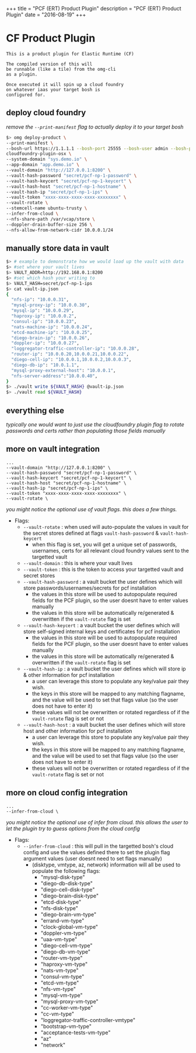 +++
title = "PCF (ERT) Product Plugin"
description = "PCF (ERT) Product Plugin"
date = "2016-08-19"
+++
# CF Product Plugin 
```
This is a product plugin for Elastic Runtime (CF)

The compiled version of this will
be runnable (like a tile) from the omg-cli
as a plugin.

Once executed it will spin up a cloud foundry
on whatever iaas your target bosh is
configured for.

```

## deploy cloud foundry

*remove the `--print-manifest` flag to actually deploy it to your target bosh*
```bash
$> omg deploy-product \
--print-manifest \
--bosh-url https://1.1.1.1 --bosh-port 25555 --bosh-user admin --bosh-pass pass --ssl-ignore \
cloudfoundry-plugin-osx \
--system-domain "sys.demo.io" \
--app-domain "app.demo.io" \
--vault-domain "http://127.0.0.1:8200" \
--vault-hash-password "secret/pcf-np-1-password" \
--vault-hash-keycert "secret/pcf-np-1-keycert" \
--vault-hash-host "secret/pcf-np-1-hostname" \
--vault-hash-ip "secret/pcf-np-1-ips" \
--vault-token "xxxx-xxxx-xxxx-xxxx-xxxxxxxx" \
--vault-rotate \
--stemcell-name ubuntu-trusty \
--infer-from-cloud \
--nfs-share-path /var/vcap/store \
--doppler-drain-buffer-size 256 \
--nfs-allow-from-network-cidr 10.0.0.1/24
```

## manually store data in vault

```bash
$> # example to demonstrate how we would load up the vault with data
$> #set where your vault lives
$> VAULT_ADDR=http://192.168.0.1:8200
$> #set which hash your writing to
$> VAULT_HASH=secret/pcf-np-1-ips
$> cat vault-ip.json
{
  "nfs-ip": "10.0.0.31",
  "mysql-proxy-ip": "10.0.0.30",
  "mysql-ip": "10.0.0.29", 
  "haproxy-ip": "10.0.0.2", 
  "consul-ip": "10.0.0.23",
  "nats-machine-ip": "10.0.0.24", 
  "etcd-machine-ip": "10.0.0.25",
  "diego-brain-ip": "10.0.0.26",
  "doppler-ip": "10.0.0.27",
  "loggregator-traffic-controller-ip": "10.0.0.28",
  "router-ip": "10.0.0.20,10.0.0.21,10.0.0.22", 
  "diego-cell-ip": "10.0.0.1,10.0.0.2,10.0.0.3",
  "diego-db-ip": "10.0.1.1",
  "mysql-proxy-external-host": "10.0.0.1",
  "nfs-server-address":"10.0.0.40",
}
$> ./vault write ${VAULT_HASH} @vault-ip.json
$> ./vault read ${VAULT_HASH}
```

## everything else

*typically one would want to just use the cloudfoundry plugin flag to rotate
passwords and certs rather than populating those fields manually*

## more on vault integration

```
...
--vault-domain "http://127.0.0.1:8200" \
--vault-hash-password "secret/pcf-np-1-password" \
--vault-hash-keycert "secret/pcf-np-1-keycert" \
--vault-hash-host "secret/pcf-np-1-hostname" \
--vault-hash-ip "secret/pcf-np-1-ips" \
--vault-token "xxxx-xxxx-xxxx-xxxx-xxxxxxxx" \
--vault-rotate \
```

*you might notice the optional use of vault flags. this does a few things.*

- Flags:
  - `--vault-rotate` : when used will auto-populate the values in vault for the secret stores defined at flags `vault-hash-password` & `vault-hash-keycert`
    - when this flag is set, you will get a unique set of passwords, usernames, certs for all relevant cloud foundry values sent to the targetted vault
  - `--vault-domain` : this is where your vault lives
  - `--vault-token` : this is the token to access your targetted vault and secret stores
  - `--vault-hash-password` : a vault bucket the user defines which will store  passwords/usernames/secrets for pcf installation
    - the values in this store will be used to autopopulate required fields for the PCF plugin, so the user doesnt have to enter values manually
    - the values in this store will be automatically re/generated & overwritten if the `vault-rotate` flag is set
  - `--vault-hash-keycert` : a vault bucket the user defines which will store  self-signed internal keys and certificates for pcf installation
    - the values in this store will be used to autopopulate required fields for the PCF plugin, so the user doesnt have to enter values manually
    - the values in this store will be automatically re/generated & overwritten if the `vault-rotate` flag is set
  - `--vault-hash-ip` : a vault bucket the user defines which will store ip & other information for pcf installation
    - a user can leverage this store to populate any key/value pair they wish.
    - the keys in this store will be mapped to any matching flagname, and the value will be used to set that flags value (so the user does not have to enter it)
    - these values will not be overwritten or rotated regardless of if the `vault-rotate` flag is set or not
  - `--vault-hash-host` : a vault bucket the user defines which will store host and other information for pcf installation
    - a user can leverage this store to populate any key/value pair they wish.
    - the keys in this store will be mapped to any matching flagname, and the value will be used to set that flags value (so the user does not have to enter it)
    - these values will not be overwritten or rotated regardless of if the `vault-rotate` flag is set or not


## more on cloud config integration

```
...
--infer-from-cloud \
```

*you might notice the optional use of infer from cloud. this allows the user to let the plugin try to guess options from the cloud config*

- Flags: 
  - `--infer-from-cloud` : this will pull in the targetted bosh's cloud config and use the values defined there to set the plugin flag argument values (user doesnt need to set flags manually)
    - (disktype, vmtype, az, network) information will all be used to populate the following flags:
      - "mysql-disk-type"
      - "diego-db-disk-type"
      - "diego-cell-disk-type"
      - "diego-brain-disk-type"
      - "etcd-disk-type"
      - "nfs-disk-type"
      - "diego-brain-vm-type"
      - "errand-vm-type"
      - "clock-global-vm-type"
      - "doppler-vm-type"
      - "uaa-vm-type"
      - "diego-cell-vm-type"
      - "diego-db-vm-type"
      - "router-vm-type"
      - "haproxy-vm-type"
      - "nats-vm-type"
      - "consul-vm-type"
      - "etcd-vm-type"
      - "nfs-vm-type"
      - "mysql-vm-type"
      - "mysql-proxy-vm-type"
      - "cc-worker-vm-type"
      - "cc-vm-type"
      - "loggregator-traffic-controller-vmtype"
      - "bootstrap-vm-type"
      - "acceptance-tests-vm-type"
      - "az"
      - "network"
